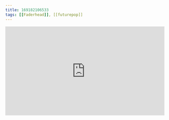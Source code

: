 ```yaml
---
title: 169182106533
tags: [[Faderhead]], [[futurepop]]
---
```

<iframe allow="accelerometer; autoplay; clipboard-write; encrypted-media; gyroscope; picture-in-picture" allowfullscreen="" frameborder="0" height="281" id="youtube_iframe" src="https://www.youtube.com/embed/6gLRnkizNB8?feature=oembed&amp;enablejsapi=1&amp;origin=https://safe.txmblr.com&amp;wmode=opaque" width="500"></iframe>